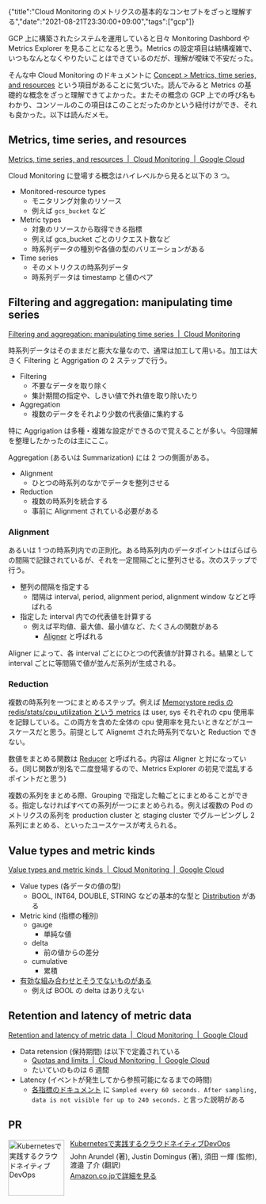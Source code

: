{"title":"Cloud Monitoring のメトリクスの基本的なコンセプトをざっと理解する","date":"2021-08-21T23:30:00+09:00","tags":["gcp"]}

GCP 上に構築されたシステムを運用していると日々 Monitoring Dashbord や Metrics Explorer を見ることになると思う。Metrics の設定項目は結構複雑で、いつもなんとなくやりたいことはできているのだが、理解が曖昧で不安だった。

そんな中 Cloud Monitoring のドキュメントに [Concept > Metrics, time series, and resources](https://cloud.google.com/monitoring/api/v3/metrics) という項目があることに気づいた。読んでみると Metrics の基礎的な概念をざっと理解できてよかった。またその概念の GCP 上での呼び名もわかり、コンソールのこの項目はこのことだったのかという紐付けができ、それも良かった。以下は読んだメモ。

## Metrics, time series, and resources

[Metrics, time series, and resources  \|  Cloud Monitoring  \|  Google Cloud](https://cloud.google.com/monitoring/api/v3/metrics)

Cloud Monitoring に登場する概念はハイレベルから見ると以下の 3 つ。

- Monitored-resource types
    - モニタリング対象のリソース
    - 例えば `gcs_bucket` など
- Metric types
    - 対象のリソースから取得できる指標
    - 例えば gcs_bucket ごとのリクエスト数など
    - 時系列データの種別や各値の型のバリエーションがある
- Time series
    - そのメトリクスの時系列データ
    - 時系列データは timestamp と値のペア

## Filtering and aggregation: manipulating time series

[Filtering and aggregation: manipulating time series  \|  Cloud Monitoring](https://cloud.google.com/monitoring/api/v3/aggregation)

時系列データはそのままだと膨大な量なので、通常は加工して用いる。加工は大きく Filtering と Aggrigation の 2 ステップで行う。

- Filtering
    - 不要なデータを取り除く
    - 集計期間の指定や、しきい値で外れ値を取り除いたり
- Aggregation
    - 複数のデータをそれより少数の代表値に集約する

特に Aggrigation は多種・複雑な設定ができるので覚えることが多い。今回理解を整理したかったのは主にここ。

Aggregation (あるいは Summarization) には 2 つの側面がある。

- Alignment
    - ひとつの時系列のなかでデータを整列させる
- Reduction
    - 複数の時系列を統合する
    - 事前に Alignment されている必要がある

### Alignment

あるいは 1 つの時系列内での正則化。ある時系列内のデータポイントはばらばらの間隔で記録されているが、それを一定間隔ごとに整列させる。次のステップで行う。

- 整列の間隔を指定する
    - 間隔は interval, period, alignment period, alignment window などと呼ばれる
- 指定した interval 内での代表値を計算する
    - 例えば平均値、最大値、最小値など、たくさんの関数がある
        - [Aligner](https://cloud.google.com/monitoring/api/ref_v3/rest/v3/projects.alertPolicies#Aligner) と呼ばれる

Aligner によって、各 interval ごとにひとつの代表値が計算される。結果として interval ごとに等間隔で値が並んだ系列が生成される。

### Reduction

複数の時系列を一つにまとめるステップ。例えば [Memorystore redis の redis/stats/cpu_utilization という metrics](https://cloud.google.com/monitoring/api/metrics_gcp#redis/stats/cpu_utilization) は user, sys それぞれの cpu 使用率を記録している。この両方を含めた全体の cpu 使用率を見たいときなどがユースケースだと思う。前提として Alignemt された時系列でないと Reduction できない。

数値をまとめる関数は [Reducer](https://cloud.google.com/monitoring/api/v3/aggregation) と呼ばれる。内容は Aligner と対になっている。(同じ関数が別名で二度登場するので、Metrics Explorer の初見で混乱するポイントだと思う)

複数の系列をまとめる際、Grouping で指定した軸ごとにまとめることができる。指定しなければすべての系列が一つにまとめられる。例えば複数の Pod のメトリクスの系列を production cluster と staging cluster でグルーピングし 2 系列にまとめる、といったユースケースが考えられる。

## Value types and metric kinds

[Value types and metric kinds  \|  Cloud Monitoring  \|  Google Cloud](https://cloud.google.com/monitoring/api/v3/kinds-and-types)

- Value types (各データの値の型)
    - BOOL, INT64, DOUBLE, STRING などの基本的な型と [Distribution](https://cloud.google.com/monitoring/api/ref_v3/rest/v3/TypedValue#Distribution) がある
- Metric kind (指標の種別)
    - gauge
        - 単純な値
    - delta
        - 前の値からの差分
    - cumulative
        - 累積
- [有効な組み合わせとそうでないものがある](https://cloud.google.com/monitoring/api/v3/kinds-and-types)
    - 例えば BOOL の delta はありえない

## Retention and latency of metric data

[Retention and latency of metric data  \|  Cloud Monitoring  \|  Google Cloud](https://cloud.google.com/monitoring/api/v3/latency-n-retention)

- Data retension (保持期間) は以下で定義されている
    - [Quotas and limits  \|  Cloud Monitoring  \|  Google Cloud](https://cloud.google.com/monitoring/quotas#data_retention_policy)
    - たいていのものは 6 週間
- Latency (イベントが発生してから参照可能になるまでの時間)
    - [各指標のドキュメント](https://cloud.google.com/monitoring/api/metrics) に `Sampled every 60 seconds. After sampling, data is not visible for up to 240 seconds.` と言った説明がある

## PR

<div class="amazlet-box" style="margin-bottom:0px;"><div class="amazlet-image" style="float:left;margin:0px 12px 1px 0px;"><a href="http://www.amazon.co.jp/exec/obidos/ASIN/4873119014/pleasesleep-22/ref=nosim/" name="amazletlink" target="_blank"><img src="https://images-na.ssl-images-amazon.com/images/I/51wecBhtIOL._SX389_BO1,204,203,200_.jpg" alt="Kubernetesで実践するクラウドネイティブDevOps" style="border: none; width: 113px;" /></a></div><div class="amazlet-info" style="line-height:120%; margin-bottom: 10px"><div class="amazlet-name" style="margin-bottom:10px;line-height:120%"><a href="http://www.amazon.co.jp/exec/obidos/ASIN/4873119014/pleasesleep-22/ref=nosim/" name="amazletlink" target="_blank">Kubernetesで実践するクラウドネイティブDevOps</a></div><div class="amazlet-detail">John Arundel  (著), Justin Domingus (著), 須田 一輝 (監修), 渡邉 了介 (翻訳)<br/></div><div class="amazlet-sub-info" style="float: left;"><div class="amazlet-link" style="margin-top: 5px"><a href="http://www.amazon.co.jp/exec/obidos/ASIN/4873119014/pleasesleep-22/ref=nosim/" name="amazletlink" target="_blank">Amazon.co.jpで詳細を見る</a></div></div></div><div class="amazlet-footer" style="clear: left"></div></div>

